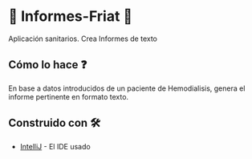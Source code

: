 # :page_with_curl: Informes-Friat :page_with_curl:
 Aplicación sanitarios. Crea Informes de texto 

## Cómo lo hace :question:
En base a datos introducidos de un paciente de Hemodialisis, genera el informe pertinente
en formato texto.

## Construido con 🛠️
* [IntelliJ](https://www.jetbrains.com/es-es/idea/) - El IDE usado
